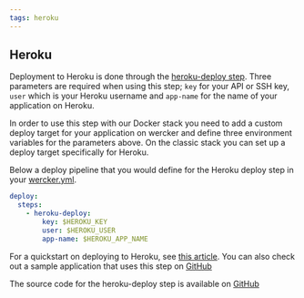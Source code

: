 ```yaml
---
tags: heroku
---
```


## Heroku

Deployment to Heroku is done through the [heroku-deploy step](https://app.wercker.com/#applications/51c829e73179be4478002157/tab/details). Three
parameters are required when using this step; `key` for your API or SSH
key, `user` which is your Heroku username and `app-name` for the name of
your application on Heroku.

In order to use this step with our Docker stack you need to add a custom
deploy target for your application on wercker and define three
environment variables for the parameters above. On the classic stack you
can set up a deploy target specifically for Heroku.

Below a deploy pipeline that you would define for the Heroku deploy step
in your [wercker.yml](/docs/wercker-yml/index.html).

```yaml
deploy:
  steps:
    - heroku-deploy:
        key: $HEROKU_KEY
        user: $HEROKU_USER
        app-name: $HEROKU_APP_NAME
```

For a quickstart on deploying to Heroku, see [this
article](/docs/quickstarts/deployment/heroku.html). You can also check
out a sample application that uses this step on
[GitHub](https://github.com/wercker/wercker-nodejs-heroku)

The source code for the heroku-deploy step is available on
[GitHub](https://github.com/wercker/step-heroku-deploy)
